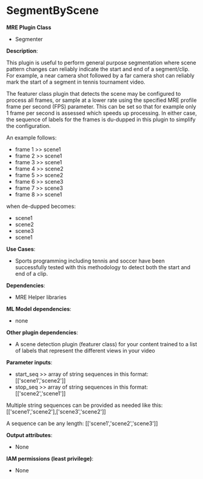 # SegmentByScene #

**MRE Plugin Class**
- Segmenter

**Description**:

This plugin is useful to perform general purpose segmentation where scene pattern changes can reliably indicate the start and end of a segment/clip. For example, a near camera shot followed by a far camera shot can reliably mark the start of a segment in tennis tournament video.

The featurer class plugin that detects the scene may be configured to process all frames, or sample at a lower rate using the specified MRE profile frame per second (FPS) parameter. This can be set so that for example only 1 frame per second is assessed which speeds up processing. In either case, the sequence of labels for the frames is du-dupped in this plugin to simplify the configuration.

An example follows:

- frame 1 >> scene1
- frame 2 >> scene1
- frame 3 >> scene1
- frame 4 >> scene2
- frame 5 >> scene2
- frame 6 >> scene3
- frame 7 >> scene3
- frame 8 >> scene1

when de-dupped becomes:
- scene1
- scene2
- scene3
- scene1

**Use Cases**:
- Sports programming including tennis and soccer have been successfully tested with this methodology to detect both the start and end of a clip.

**Dependencies**:
- MRE Helper libraries

**ML Model dependencies**:
- none

**Other plugin dependencies**:
- A scene detection plugin (featurer class) for your content trained to a list of labels that represent the different views in your video

**Parameter inputs**:
- start_seq >> array of string sequences in this format: [['scene1','scene2']]
- stop_seq >> array of string sequences in this format: [['scene2','scene1']]

Multiple string sequences can be provided as needed like this:
[['scene1','scene2'],['scene3','scene2']]

A sequence can be any length:
[['scene1','scene2','scene3']]

**Output attributes**:
- None

**IAM permissions (least privilege)**:
- None

